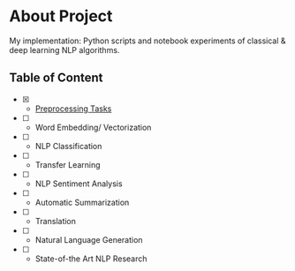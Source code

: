 # About Project
My implementation: Python scripts and notebook experiments of classical &amp; deep learning NLP algorithms.

## Table of Content
- [x] - [Preprocessing Tasks]()
- [ ] - Word Embedding/ Vectorization
- [ ] - NLP Classification
- [ ] - Transfer Learning
- [ ] - NLP Sentiment Analysis
- [ ] - Automatic Summarization
- [ ] - Translation
- [ ] - Natural Language Generation
- [ ] - State-of-the Art NLP Research
